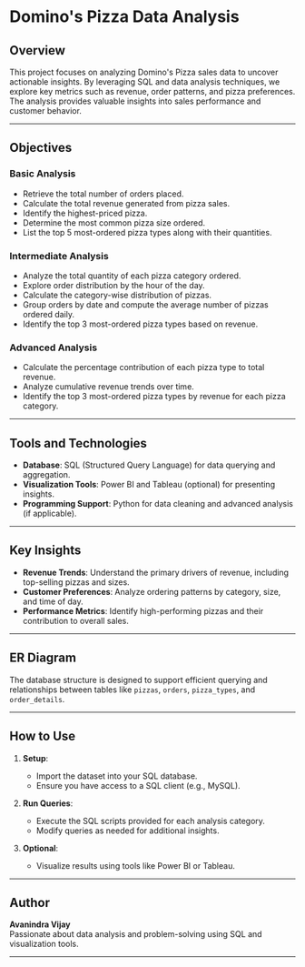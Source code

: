 

# Domino's Pizza Data Analysis

## Overview
This project focuses on analyzing Domino's Pizza sales data to uncover actionable insights. By leveraging SQL and data analysis techniques, we explore key metrics such as revenue, order patterns, and pizza preferences. The analysis provides valuable insights into sales performance and customer behavior.

---

## Objectives
### **Basic Analysis**
- Retrieve the total number of orders placed.
- Calculate the total revenue generated from pizza sales.
- Identify the highest-priced pizza.
- Determine the most common pizza size ordered.
- List the top 5 most-ordered pizza types along with their quantities.

### **Intermediate Analysis**
- Analyze the total quantity of each pizza category ordered.
- Explore order distribution by the hour of the day.
- Calculate the category-wise distribution of pizzas.
- Group orders by date and compute the average number of pizzas ordered daily.
- Identify the top 3 most-ordered pizza types based on revenue.

### **Advanced Analysis**
- Calculate the percentage contribution of each pizza type to total revenue.
- Analyze cumulative revenue trends over time.
- Identify the top 3 most-ordered pizza types by revenue for each pizza category.

---

## Tools and Technologies
- **Database**: SQL (Structured Query Language) for data querying and aggregation.
- **Visualization Tools**: Power BI and Tableau (optional) for presenting insights.
- **Programming Support**: Python for data cleaning and advanced analysis (if applicable).

---

## Key Insights
- **Revenue Trends**: Understand the primary drivers of revenue, including top-selling pizzas and sizes.
- **Customer Preferences**: Analyze ordering patterns by category, size, and time of day.
- **Performance Metrics**: Identify high-performing pizzas and their contribution to overall sales.

---

## ER Diagram
The database structure is designed to support efficient querying and relationships between tables like `pizzas`, `orders`, `pizza_types`, and `order_details`.

---

## How to Use
1. **Setup**:
   - Import the dataset into your SQL database.
   - Ensure you have access to a SQL client (e.g., MySQL).

2. **Run Queries**:
   - Execute the SQL scripts provided for each analysis category.
   - Modify queries as needed for additional insights.

3. **Optional**:
   - Visualize results using tools like Power BI or Tableau.

---

## Author
**Avanindra Vijay**  
Passionate about data analysis and problem-solving using SQL and visualization tools.  

---
